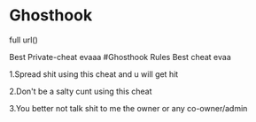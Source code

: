 # Ghosthook
full url()


Best Private-cheat evaaa
#Ghosthook Rules Best cheat evaa

1.Spread shit using this cheat and u will get hit

2.Don't be a salty cunt using this cheat

3.You better not talk shit to me the owner or any co-owner/admin
